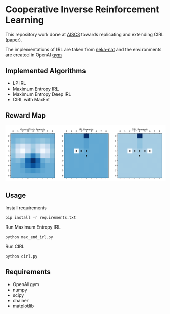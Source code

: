 # Cooperative Inverse Reinforcement Learning

This repository work done at [AISC3](https://aisafetycamp.com/) towards replicating and extending CIRL ([paper](https://arxiv.org/abs/1606.03137)).

The implementations of IRL are taken from [neka-nat](https://github.com/neka-nat/inv_rl) and the environments are created in OpenAI [gym](https://gym.openai.com/docs/) 

## Implemented Algorithms

* LP IRL
* Maximum Entropy IRL
* Maximum Entropy Deep IRL
* CIRL with MaxEnt

## Reward Map


![truth](images/Figure_1.png)


## Usage

Install requirements

    pip install -r requirements.txt

Run Maximum Entropy IRL

    python max_end_irl.py
    
Run CIRL

    python cirl.py


## Requirements

* OpenAI gym
* numpy
* scipy
* chainer
* matplotlib